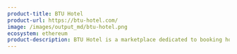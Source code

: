 ```yaml
---
product-title: BTU Hotel
product-url: https://btu-hotel.com/
image: /images/output_md/btu-hotel.png
ecosystem: ethereum
product-description: BTU Hotel is a marketplace dedicated to booking hotels with rewards in crypto all over the world
---
```

